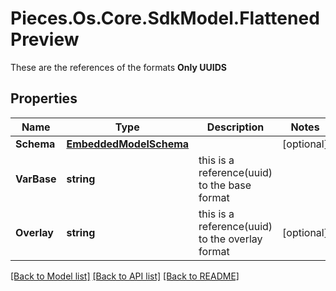 # Pieces.Os.Core.SdkModel.FlattenedPreview
These are the references of the formats **Only UUIDS**

## Properties

Name | Type | Description | Notes
------------ | ------------- | ------------- | -------------
**Schema** | [**EmbeddedModelSchema**](EmbeddedModelSchema.md) |  | [optional] 
**VarBase** | **string** | this is a reference(uuid) to the base format | 
**Overlay** | **string** | this is a reference(uuid) to the overlay format | [optional] 

[[Back to Model list]](../README.md#documentation-for-models) [[Back to API list]](../README.md#documentation-for-api-endpoints) [[Back to README]](../README.md)

